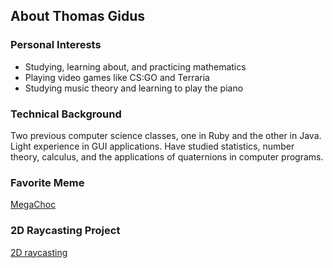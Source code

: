## About Thomas Gidus

### Personal Interests
* Studying, learning about, and practicing mathematics
* Playing video games like CS:GO and Terraria
* Studying music theory and learning to play the piano

### Technical Background
Two previous computer science classes, one in Ruby and the other in Java. Light experience in GUI applications. Have studied statistics, number theory, calculus, and the applications of quaternions in computer programs. 

### Favorite Meme
[MegaChoc](https://i.imgur.com/2zkPVpS.jpg)


### 2D Raycasting Project
[2D raycasting](https://editor.p5js.org/gidust/full/6RUD-Z5Wt)










